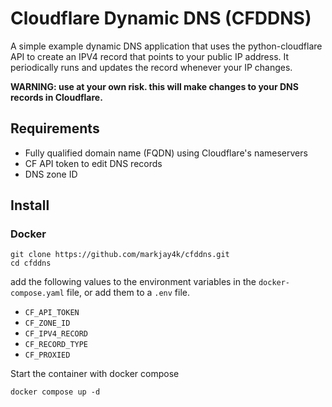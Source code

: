 # Cloudflare Dynamic DNS (CFDDNS)

A simple example dynamic DNS application that uses the python-cloudflare API to
create an IPV4 record that points to your public IP address. It periodically
runs and updates the record whenever your IP changes.

__WARNING: use at your own risk. this will make changes to your DNS records in
Cloudflare.__ 

## Requirements

- Fully qualified domain name (FQDN) using Cloudflare's nameservers
- CF API token to edit DNS records
- DNS zone ID

## Install

### Docker

```shell
git clone https://github.com/markjay4k/cfddns.git
cd cfddns
```

add the following values to the environment variables in the `docker-compose.yaml` file,
or add them to a `.env` file.

- `CF_API_TOKEN`
- `CF_ZONE_ID`
- `CF_IPV4_RECORD`
- `CF_RECORD_TYPE`
- `CF_PROXIED`

Start the container with docker compose

```shell
docker compose up -d
```

